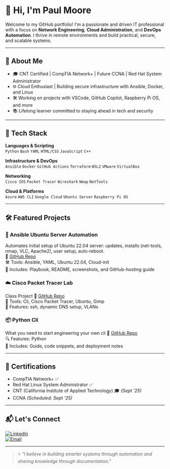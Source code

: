 # 👋 Hi, I'm Paul Moore

Welcome to my GitHub portfolio! I'm a passionate and driven IT professional with a focus on **Network Engineering**, **Cloud Administration**, and **DevOps Automation**. I thrive in remote environments and build practical, secure, and scalable systems.

---

## 🚀 About Me

- 🎓 CNT Certified | CompTIA Network+ | Future CCNA | Red Hat System Administrator 
- 🌐 Cloud Enthusiast | Building secure infrastructure with Ansible, Docker, and Linux
- 🛠️ Working on projects with VSCode, GitHub Copilot, Raspberry Pi OS, and more
- 📚 Lifelong learner committed to staying ahead in tech and security

---

## 🧰 Tech Stack

**Languages & Scripting**  
`Python` `Bash` `YAML` `HTML/CSS` `JavaScript` `C++`

**Infrastructure & DevOps**  
`Ansible` `Docker` `GitHub Actions` `Terraform` `WSL2` `VMware` `VirtualBox`

**Networking**  
`Cisco IOS` `Packet Tracer` `Wireshark` `Nmap` `NetTools`

**Cloud & Platforms**  
`Azure` `AWS CLI` `Google Cloud` `Ubuntu Server` `Raspberry Pi OS`

---

## 🛠️ Featured Projects

### 🔧 Ansible Ubuntu Server Automation
Automates initial setup of Ubuntu 22.04 server: updates, installs (net-tools, nmap, VLC, Apache2), user setup, auto-reboot.  
🔗 [GitHub Repo](https://github.com/paulmmoore3416/ansible-initial-server-setup)  
🛠️ Tools: Ansible, YAML, Ubuntu 22.04, Cloud-init  
📄 Includes: Playbook, README, screenshots, and GitHub-hosting guide

### ☁️ Cisco Packet Tracer Lab
Class Project
🔗 [GitHub Repo](https://github.com/paulmmoore3416/CiscoPacketTracerlab)  
🔌 Tools: Cli, Cisco Packet Tracer, Ubuntu, Gimp  
📸 Features: ssh, dynamic DNS setup, VLANs

### 📦 Python Cli 
What you need to start engineering your own cli
🔗 [GitHub Repo](https://github.com/paulmmoore3416/python-cli-example)  
🔍 Features: Python  
📘 Includes: Guide, code snippets, and deployment notes

---

## 🧠 Certifications

- CompTIA Network+ ✅
- Red Hat Linux System Administrator ✅
- CNT (California Institute of Applied Technology) 🎓 *(Sept '25)*
- CCNA *(Scheduled: Sept '25)*

---

## 📬 Let's Connect

[![LinkedIn](https://img.shields.io/badge/LinkedIn-blue?logo=linkedin&style=for-the-badge)](https://www.linkedin.com/in/paulmoore3416)  
[![Email](https://img.shields.io/badge/Email-Me-red?logo=gmail&style=for-the-badge)](mailto:yourname@example.com)

---

> ⚡ *"I believe in building smarter systems through automation and sharing knowledge through documentation."*
